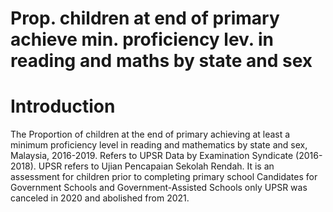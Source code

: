 # Prop. children at end of primary achieve min. proficiency lev. in reading and maths by state and sex
# Introduction
The Proportion of children at the end of primary achieving at least a minimum proficiency level in reading and mathematics by state and sex, Malaysia, 2016-2019.
 Refers to UPSR Data by Examination Syndicate (2016-2018). UPSR refers to Ujian Pencapaian Sekolah Rendah. 
 It is an assessment for children prior to completing primary school Candidates for Government Schools and Government-Assisted Schools only UPSR was canceled in 2020 and abolished from 2021.
